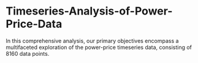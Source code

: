 # Timeseries-Analysis-of-Power-Price-Data
In this comprehensive analysis, our primary objectives encompass a multifaceted exploration of the power-price timeseries data, consisting of 8160 data points.
